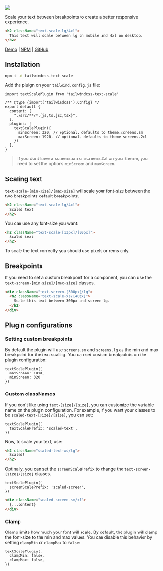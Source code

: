 <img src="https://raw.githubusercontent.com/matiasngf/tailwindcss-text-scale/main/text-scale-logo.png"/>

Scale your text between breakpoints to create a better responsive experience.

```html
<h2 className="text-scale-lg/4xl">
  This text will scale between lg on mobile and 4xl on desktop.
</h2>
```

<a href="https://tailwindcss-text-scale.vercel.app/" target="_blank">Demo</a> | 
<a href="https://www.npmjs.com/package/tailwindcss-text-scale" target="_blank">NPM</a> |
<a href="https://github.com/matiasngf/tailwindcss-text-scale" target="_blank">GitHub</a>

## Installation

```bash
npm i -d tailwindcss-text-scale
```

Add the pluign on your `tailwind.config.js` file:

```tsx
import textScalePlugin from 'tailwindcss-text-scale'

/** @type {import('tailwindcss').Config} */
export default {
  content: [
    "./src/**/*.{js,ts,jsx,tsx}",
  ],
  plugins: [
    textScalePlugin({
      minScreen: 320, // optional, defaults to theme.screens.sm
      maxScreen: 1920, // optional, defaults to theme.screens.2xl
    })
  ],
}
```

> If you dont have a screens.sm or screens.2xl on your theme, you need to set the options `minScreen` and `maxScreen`.

## Scaling text

`text-scale-[min-size]/[max-size]` will scale your font-size between the two breakpoints default breakpoints.

```html
<h2 className="text-scale-lg/4xl">
  Scaled text
</h2>
```

You can use any font-size you want:

```html
<h2 className="text-scale-[13px]/[20px]">
  Scaled text
</h2>
```

To scale the text correclty you should use pixels or rems only.

## Breakpoints

If you need to set a custom breakpoint for a component, you can use the `text-screen-[min-size]/[max-size]` classes.

```html
<div className="text-screen-[300px]/lg">
  <h2 className="text-scale-xs/[40px]">
    Scale this text between 300px and screen-lg.
  </h2>
</div>
```

## Plugin configurations

### Setting custom breakpoints

By default the plugin will use `screens.sm` and `screens.lg` as the min and max breakpoint for the text scaling. You can set custom breakpoints on the plugin configuration:

```tsx
textScalePlugin({
  maxScreen: 1920,
  minScreen: 320,
})
```

### Custom classNames

If you don't like using `text-[size]/[size]`, you can customize the variable name on the plugin configuration. For example, if you want your classes to be `scaled-text-[size]/[size]`, you can set:

```tsx
textScalePlugin({
  textScalePrefix: 'scaled-text',
})
```

Now, to scale your text, use:

```html
<h2 className="scaled-text-xs/lg">
  Scaled!
</h2>
```

Optinally, you can set the `screenScalePrefix` to change the `text-screen-[size]/[size]` classes.

```tsx
textScalePlugin({
  screenScalePrefix: 'scaled-screen',
})
```

```html
<div className="scaled-screen-sm/xl">
  {...content}
</div>
```

### Clamp

Clamp limits how much your font will scale. By default, the plugin will clamp the font-size to the min and max values. You can disable this behavior by setting `clampMin` or `clampMax` to `false`:

```tsx
textScalePlugin({
  clampMin: false,
  clampMax: false,
})
```